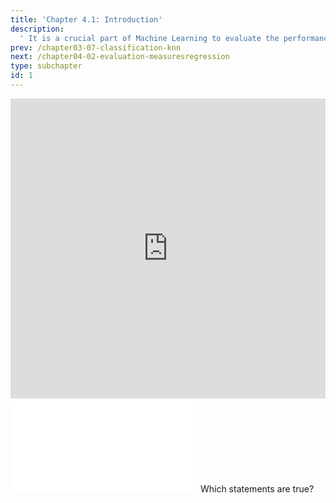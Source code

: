 ```yaml
---
title: 'Chapter 4.1: Introduction'
description:
  ' It is a crucial part of Machine Learning to evaluate the performance of a model. We will explain the concept of generalization error and the difference between inner and outer loss.'
prev: /chapter03-07-classification-knn
next: /chapter04-02-evaluation-measuresregression
type: subchapter
id: 1
---
```


<exercise id="1" title="Video Lecture">

<iframe width="100%" height="480" src="https://www.youtube.com/embed/B5PAwfDYt30" frameborder="0" allow="accelerometer; autoplay; encrypted-media; gyroscope; picture-in-picture" allowfullscreen></iframe>

</exercise>

<exercise id="2" title="Slides">

<object data="pdfs/4/slides-evaluation-intro.pdf" type="application/pdf" style="width:100%;height:480px">
    <embed src="pdfs/4/slides-evaluation-intro.pdf" type="application/pdf" />
</object>

</exercise>


<exercise id="3" title="Quiz">
Which statements are true?
<choice>
<opt text="We want to know how accurately a fitted model will predict target variable values in new, previously unseen data." correct="true">
</opt>
<opt text="Outer loss and inner loss are the same thing.">
</opt>
<opt text="The data generating process is the true underlying phenomenon creating the data." correct="true">
</opt>
</choice>
</exercise>
